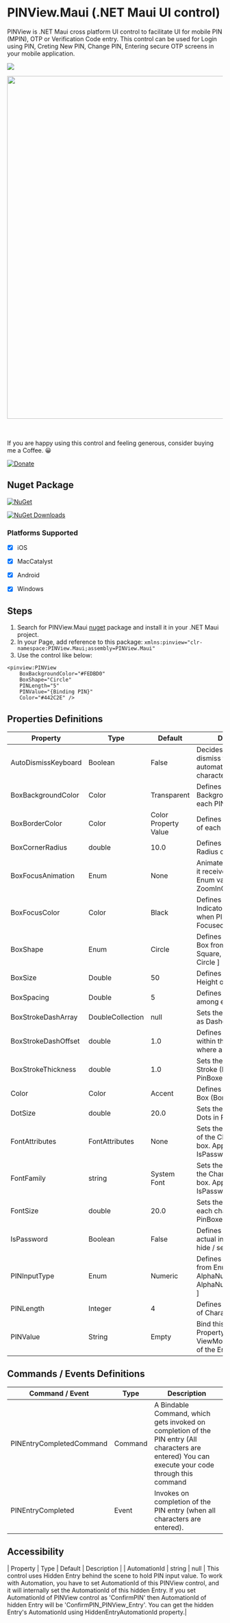 # PINView.Maui (.NET Maui UI control)

PINView is .NET Maui cross platform UI control to facilitate UI for mobile PIN (MPIN), OTP or Verification Code entry.
This control can be used for Login using PIN, Creting New PIN, Change PIN, Entering secure OTP screens in your mobile application.

![](https://github.com/MGohil/PINView.Maui/blob/master/arts/showcase.gif)

<kbd>
    <img src="https://github.com/MGohil/PINView.Maui/blob/master/arts/Preview-Graphic.png" width="800">
</kbd>


<br><br>
If you are happy using this control and feeling generous, consider buying me a Coffee. :grinning: 

[![Donate](https://img.shields.io/badge/Donate-PayPal-green.svg)](https://www.paypal.me/mgohil213)


## Nuget Package
[![NuGet](https://img.shields.io/nuget/v/PINView.Maui.svg)](https://www.nuget.org/packages/PINView.Maui/)

[![NuGet Downloads](https://img.shields.io/nuget/dt/PINView.Maui.svg)](https://www.nuget.org/packages/PINView.Maui/)

### Platforms Supported
- [X] iOS
- [X] MacCatalyst
- [X] Android
- [X] Windows


## Steps
1. Search for PINView.Maui [nuget](https://www.nuget.org/packages/PINView.Maui/) package and install it in your .NET Maui project. 
2. In your Page, add reference to this package:
```xmlns:pinview="clr-namespace:PINView.Maui;assembly=PINView.Maui"```
3. Use the control like below:
```
<pinview:PINView
    BoxBackgroundColor="#FEDBD0"
    BoxShape="Circle"
    PINLength="5"
    PINValue="{Binding PIN}"
    Color="#442C2E" />
```                
## Properties Definitions
| Property | Type | Default | Description |
| ----------| --- | --- | --- |
| AutoDismissKeyboard | Boolean | False | Decides whether to dismiss the keyboard automatically when all characters entered |
| BoxBackgroundColor | Color | Transparent | Defines the BackgroundColor of each PIN Box |
| BoxBorderColor | Color | Color Property Value | Defines the Border Color of each PIN Box |
| BoxCornerRadius | double | 10.0 | Defines the Corner Radius of each PIN box. |
| BoxFocusAnimation | Enum | None | Animates the Box when it receives the Focus. Enum values [ None, ZoomInOut, ScaleUp ]|
| BoxFocusColor | Color | Black | Defines the Focus Indicator Border Color when PIN Box is Focused |
| BoxShape | Enum | Circle | Defines the shape of PIN Box from Enum values [ Square, RoundCorner, Circle ] |
| BoxSize | Double | 50 | Defines the Width and Height of each PIN Box |
| BoxSpacing | Double | 5 | Defines the space among each PIN Box |
| BoxStrokeDashArray | DoubleCollection | null | Sets the Stroke (Border) as Dashed line |
| BoxStrokeDashOffset | double | 1.0 | Defines the distance within the dash pattern where a dash begins |
| BoxStrokeThickness | double | 1.0 | Sets the Thickness of Stroke (Border) of each PinBoxes |
| Color | Color | Accent | Defines the Color of PIN Box (Border and Dot) |
| DotSize | double | 20.0 | Sets the Dot size of each Dots in PINBoxes |
| FontAttributes | FontAttributes | None | Sets the FontAttributes of the Char label in each box. Applicable when IsPassword = False |
| FontFamily | string | System Font | Sets the FontFamily of the Char label in each box. Applicable when IsPassword = False |
| FontSize | double | 20.0 | Sets the Font size of each char Label in PinBoxes |
| IsPassword | Boolean | False | Defines whether to show actual input character or hide / secure via Dot |
| PINInputType | Enum | Numeric | Defines the Input Type from Enum [ Numeric, AlphaNumeric, AlphaNumericUppercase ] |
| PINLength | Integer | 4 | Defines the Length (No. of Characters) of the PIN |
| PINValue | String | Empty | Bind this to string Property in your ViewModel, to get value of the Entered PIN |


## Commands / Events Definitions
| Command / Event | Type | Description |
| ----------| --- | --- |
| PINEntryCompletedCommand | Command | A Bindable Command, which gets invoked on completion of the PIN entry (All characters are entered) You can execute your code through this command |
| PINEntryCompleted | Event | Invokes on completion of the PIN entry (when all characters are entered). |

## Accessibility
| Property | Type | Default | Description |
| AutomationId | string | null | This control uses Hidden Entry behind the scene to hold PIN input value. To work with Automation, you have to set AutomationId of this PINView control, and it will internally set the AutomationId of this hidden Entry. If you set AutomationId of PINView control as 'ConfirmPIN' then AutomationId of hidden Entry will be 'ConfirmPIN_PINView_Entry'. You can get the hidden Entry's AutomationId using HiddenEntryAutomationId property.|

